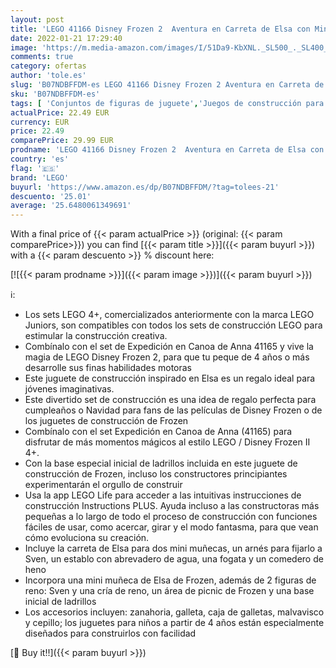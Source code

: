 ```yaml
---
layout: post
title: 'LEGO 41166 Disney Frozen 2  Aventura en Carreta de Elsa con Mini Muñeca de la Princesa y 2 Figuras de Reno  Juguete para Niños'
date: 2022-01-21 17:29:40
image: 'https://m.media-amazon.com/images/I/51Da9-KbXNL._SL500_._SL400_.jpg'
comments: true
category: ofertas
author: 'tole.es'
slug: 'B07NDBFFDM-es LEGO 41166 Disney Frozen 2 Aventura en Carreta de Elsa con...'
sku: 'B07NDBFFDM-es'
tags: [ 'Conjuntos de figuras de juguete','Juegos de construcción para niños','Juguetes','Juguetes y juegos','Muñecos y figuras','lego', ]
actualPrice: 22.49 EUR
currency: EUR
price: 22.49
comparePrice: 29.99 EUR
prodname: 'LEGO 41166 Disney Frozen 2  Aventura en Carreta de Elsa con Mini Muñeca de la Princesa y 2 Figuras de Reno  Juguete para Niños'
country: 'es'
flag: '🇪🇸'
brand: 'LEGO'
buyurl: 'https://www.amazon.es/dp/B07NDBFFDM/?tag=tolees-21'
descuento: '25.01'
average: '25.6480061349691'
---
```


With a final price of {{< param actualPrice >}} (original: {{< param comparePrice>}}) you can find [{{< param title >}}]({{< param buyurl >}}) with a  {{< param descuento >}} % discount here:

[![{{< param prodname >}}]({{< param image >}})]({{< param buyurl >}})

ℹ️:

- Los sets LEGO 4+, comercializados anteriormente con la marca LEGO Juniors, son compatibles con todos los sets de construcción LEGO para estimular la construcción creativa.
- Combínalo con el set de Expedición en Canoa de Anna 41165 y vive la magia de LEGO Disney Frozen 2, para que tu peque de 4 años o más desarrolle sus finas habilidades motoras
- Este juguete de construcción inspirado en Elsa es un regalo ideal para jóvenes imaginativas.
- Este divertido set de construcción es una idea de regalo perfecta para cumpleaños o Navidad para fans de las películas de Disney Frozen o de los juguetes de construcción de Frozen
- Combínalo con el set Expedición en Canoa de Anna (41165) para disfrutar de más momentos mágicos al estilo LEGO / Disney Frozen II 4+.
- Con la base especial inicial de ladrillos incluida en este juguete de construcción de Frozen, incluso los constructores principiantes experimentarán el orgullo de construir
- Usa la app LEGO Life para acceder a las intuitivas instrucciones de construcción Instructions PLUS. Ayuda incluso a las constructoras más pequeñas a lo largo de todo el proceso de construcción con funciones fáciles de usar, como acercar, girar y el modo fantasma, para que vean cómo evoluciona su creación.
- Incluye la carreta de Elsa para dos mini muñecas, un arnés para fijarlo a Sven, un establo con abrevadero de agua, una fogata y un comedero de heno
- Incorpora una mini muñeca de Elsa de Frozen, además de 2 figuras de reno: Sven y una cría de reno, un área de picnic de Frozen y una base inicial de ladrillos
- Los accesorios incluyen: zanahoria, galleta, caja de galletas, malvavisco y cepillo; los juguetes para niños a partir de 4 años están especialmente diseñados para construirlos con facilidad

[🛒 Buy it!!]({{< param buyurl >}})

